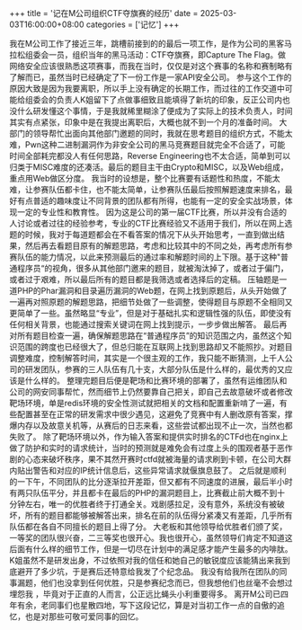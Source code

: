 +++
title = '记在M公司组织CTF夺旗赛的经历'
date = 2025-03-03T16:00:00+08:00
categories = ['记忆']
+++

我在M公司工作了接近三年，跳槽前接到的的最后一项工作，是作为公司的黑客马拉松组委会一员，组织当年的黑马活动：CTF夺旗赛，即Capture The Flag。做网络安全应该很熟悉这项赛事，而我在当时，仅仅是对这个赛事的名称和赛制略有了解而已，虽然当时已经确定了下一份工作是一家API安全公司。
参与这个工作的原因大致是因为我要离职，所以手上没有确定的长期工作，而过往的工作交道中可能给组委会的负责人K姐留下了点做事细致且能填得了新坑的印象，反正公司内也没什么研发懂这个事情，于是我就稀里糊涂了便成为了实际上的技术负责人，时间其实有点紧张，印象中是在我提出离职后，大概也就不到一个月的准备时间。
大部门的领导帮忙出面向其他部门邀题的同时，我就在思考题目的组织方式，不能太难，Pwn这种二进制漏洞作为非安全公司的黑马竞赛题目就完全不合适了，可能时间全部耗完都没人有任何思路，Reverse  Engineering也不太合适，简单到可以归类于MISC难度的还凑活。最后的题目主干由Crypto和MISC，以及Web组成，重点用Web做区分度。
我当时的设想是，整个比赛要有话题性和热度，不能太难，让参赛队伍都卡住，也不能太简单，让参赛队伍最后按照解题速度来排名，最好有点普适的趣味度让不同背景的团队都有所得，也能有一定的安全实战场景，体现一定的专业性和教育性。
因为这是公司的第一届CTF比赛，所以并没有合适的人讨论或者过往的经验参考，专业的CTF比赛经验又不适用于我们，所以在网上选题的时候，我对于每道题都会在不看答案的情况下从头开始思考，一直到做出结果，然后再去看题目原有的解题思路，考虑和比较其中的不同之处，再考虑所有参赛队伍的能力情况，以此来预测最后的通过率和解题时间的上下限。基于这种"普通程序员“的视角，很多从其他部门邀来的题目，就被淘汰掉了，或者过于偏门，或者过于艰难，所以最后所有的题目都是我筛选或者选择后的定稿。
压轴题是一道PHP的Phar漏洞和目录遍历漏洞的Web题，在网上找到原题后，从头开始做了一遍再对照原题的解题思路，把细节处做了一些调整，使得题目与原题不全相同又更简单了一些。虽然略显“专业”，但是对于基础扎实和逻辑性强的队伍，即使没有任何相关背景，也能通过搜索关键词在网上找到提示，一步步做出解答。
最后再对所有题目检查一遍，确保解题思路在“普通程序员”的知识范围之内，虽然这个知识范围的跨度也已经很大了，但总归能在互联网上找到思路却又不能照抄。对题目调整难度，控制解答时间，其实是一个很主观的工作，我只能不断猜测，上千人公司的研发团队，参赛的三人队伍有几十支，大部分队伍是什么样的，最优秀的又应该是什么样的。
整理完题目后便是靶场和比赛环境的部署了，虽然有运维团队和公司的网安同事帮忙，然而细节上仍然要靠自己把关，即自己去故意破坏或者修改靶场环境，单是redis环境的安全性测试就把相关的文档和配置重新啃了一遍，有些配置甚至在正常的研发需求中很少遇见，这避免了竞赛中有人删改原有答案，撑爆内存以及故意关机等，从赛后的日志来看，这些尝试都出现不止一次，当然也都失败了。
除了靶场环境以外，作为输入答案和提供实时排名的CTFd也在nginx上做了防护和实时的请求统计，当时的预测就是难免会有过度上头的围观者基于恶作剧的心态来破坏秩序，果不其然开赛时ctfd就被海量的请求刷到卡顿，在公司大群内贴出警告和对应的IP统计信息后，这些异常请求就偃旗息鼓了。
之后就是顺利的一下午，不同团队的比分逐渐拉开差距，但又都有不同速度的进展，最后半小时有两只队伍平分，并且都卡在最后的PHP的漏洞题目上，比赛截止前大概不到十分钟左右，唯一的优胜者终于打通全关。戏剧感拉足，没有意外，系统没有被破坏，所有的题目都能够被解答出来，排名在前的队伍得分紧凑又有差距，几乎所有队伍都在各自不同擅长的题目上得了分。
大老板和其他领导给优胜者们颁了奖，一等奖的团队很兴奋，二三等奖也很开心。我也很开心，虽然领导们肯定不知道这后面有什么样的细节工作，但是一切尽在计划中的满足感才能产生最多的内啡肽。K姐虽然不是研发出身，不过依照对我的信任和她自己的敏锐度应该能猜出来我到底避开了多少坑，于是赛后还特意给我发了个纪念品。
我没有给我所在团队的同事漏题，他们也没拿到任何优胜，只是参赛纪念而已，但我想他们也丝毫不会想过埋怨我 ，毕竟对于正直的人而言，公正远比蝇头小利重要得多。
离开M公司已四年有余，老同事们也星散四地，写下这段记忆，算是对当初工作一点的自傲的追忆，也是对那些可敬可爱同事的回忆。
